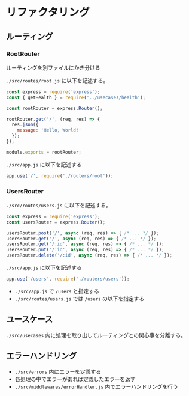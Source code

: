 # リファクタリング

## ルーティング

### RootRouter

ルーティングを別ファイルにかき分ける

`./src/routes/root.js` に以下を記述する。

```js
const express = require('express');
const { getHealth } = require('../usecases/health');

const rootRouter = express.Router();

rootRouter.get('/', (req, res) => {
  res.json({
    message: 'Hello, World!'
  });
});

module.exports = rootRouter;
```

`./src/app.js` に以下を記述する
```js
app.use('/', require('./routers/root'));
```

### UsersRouter

`./src/routes/users.js` に以下を記述する。

```js
const express = require('express');
const usersRouter = express.Router();

usersRouter.post('/', async (req, res) => { /* ... */ });
usersRouter.get('/', async (req, res) => { /* ... */ });
usersRouter.get('/:id', async (req, res) => { /* ... */ });
usersRouter.put('/:id', async (req, res) => { /* ... */ });
usersRouter.delete('/:id', async (req, res) => { /* ... */ });
```

`./src/app.js` に以下を記述する
```js
app.use('/users', require('./routers/users'));
```


- `./src/app.js` で `/users` と指定する
- `./src/routes/users.js` では `/users` の以下を指定する

## ユースケース

`./src/usecases` 内に処理を取り出してルーティングとの関心事を分離する。

## エラーハンドリング

- `./src/errors` 内にエラーを定義する
- 各処理の中でエラーがあれば定義したエラーを返す
- `./src/middlewares/errorHandler.js` 内でエラーハンドリングを行う
